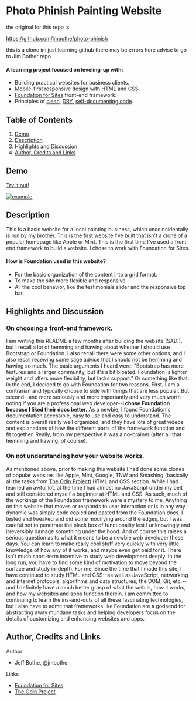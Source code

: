 # Photo Phinish Painting Website

the original for this repo is 

https://github.com/jmbothe/photo-phinish

this is a clone
im just learning github
there may be errors here
advise to go to Jim Bother repo

#### A learning project focused on leveling-up with:
* Building practical websites for business clients.
* Mobile-first responsive design with HTML and CSS.
* [Foundation for Sites](http://foundation.zurb.com/sites.html) front-end framework.
* Principles of [clean](https://github.com/ryanmcdermott/clean-code-javascript), [DRY](https://en.wikipedia.org/wiki/Don%27t_repeat_yourself), [self-documenting code](https://en.wikipedia.org/wiki/Self-documenting_code).

## Table of Contents

1. [Demo](#demo)
2. [Description](#description)
3. [Highlights and Discussion](#highlights)
5. [Author, Credits and Links](#author)

<a name="demo"/>

## Demo

[Try it out!](https://jmbothe.github.io/photo-phinish/)

[![example](/images/example.gif)](https://jmbothe.github.io/photo-phinish/)

<a name="description"/>

## Description

This is a basic website for a local painting business, which uncoincidentally is run by my brother. This is the first website I've built that isn't a clone of a popular homepage like Apple or Mint. This is the first time I've used a front-end framework to build a website. I chose to work with Foundation for Sites.

#### How is Foundation used in this website?
* For the basic organization of the content into a grid format.
* To make the site more flexible and responsive.
* All the cool behavior, like the testimonials slider and the responsive top bar.

<a name="highlights"/>

## Highlights and Discussion

### On choosing a front-end framework.

I am writing this README a few months after building the website (SAD!), but I recall a lot of hemming and hawing about whether I should use Bootstrap or Foundation. I also recall there were some other options, and I also recall receiving some sage advice that I should not be hemming and hawing so much. The basic arguments I heard were: "Bootstrap has more features and a larger community, but it's a bit bloated. Foundation is lighter weight and offers more flexibility, but lacks support." Or something like that. In the end, I decided to go with Foundation for two reasons. First, I am a contrarian and typically choose to side with things that are less popular. But second--and more seriously and more importantly and very much worth noting if you are a professional web developer--**I chose Foundation because I liked their docs better.** As a newbie, I found Foundation's documentation accessible, easy to use and easy to understand. The content is overall really well organized, and they have lots of great videos and explanations of how the different parts of the framework function and fit together. Really, from my perspective it was a no-brainer (after all that hemming and hawing, of course).

### On not understanding how your website works.

As mentioned above, prior to making this website I had done some clones of popular websites like Apple, Mint, Google, TNW and Smashing (basically all the tasks from [The Odin Project](https://www.theodinproject.com/)) HTML and CSS section. While I had learned an awful lot, at the time I had almost no JavaScript under my belt and still considered myself a beginner at HTML and CSS. As such, much of the workings of the Foundation framework were a mystery to me. Anything on this website that moves or responds to user interaction or is in any way dynamic was simply code copied and pasted from the Foundation docs. I tested and tweaked and did some modifying around the edges, but I was careful not to penetrate the black box of functionality lest I unknowingly and irreversibly damage something under the hood. And of course this raises a serious question as to what it means to be a newbie web developer these days. You can learn to make really cool stuff very quickly with very little knowledge of how any of it works, and maybe even get paid for it. There isn't much short-term incentive to study web development deeply. In the long run, you have to find some kind of motivation to move beyond the surface and study in-depth.  For me, Since the time that I made this site, I have continued to study HTML and CSS--as well as JavaScript, networking and internet protocols, algorithms and data structures, the DOM, Git, etc.--and I definitely have a much better grasp of what the web is, how it works, and how my websites and apps function therein. I am committed to continuing to learn the ins-and-outs of all these fascinating technologies, but I also have to admit that frameworks like Foundation are a godsend for abstracting away mundane tasks and helping developers focus on the details of customizing and enhancing websites and apps.

<a name="author"/>

## Author, Credits and Links

Author
* Jeff Bothe, @jmbothe

Links
* [Foundation for Sites](http://foundation.zurb.com/sites.html)
* [The Odin Project](https://www.theodinproject.com/)

